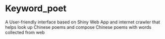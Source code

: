 # Keyword_poet
A User-friendly interface based on Shiny Web App and internet crawler that helps look up Chinese poems and compose Chinese poems with words collected from web
